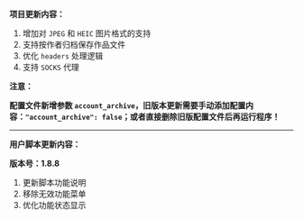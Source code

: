 **项目更新内容：**

1. 增加对 `JPEG` 和 `HEIC` 图片格式的支持
2. 支持按作者归档保存作品文件
3. 优化 `headers` 处理逻辑
4. 支持 `SOCKS` 代理

**注意：**

<p><strong>配置文件新增参数 <code>account_archive</code>，旧版本更新需要手动添加配置内容：<code>"account_archive": false</code>；或者直接删除旧版配置文件后再运行程序！</strong></p>

*****

**用户脚本更新内容：**

**版本号：1.8.8**

1. 更新脚本功能说明
2. 移除无效功能菜单
3. 优化功能状态显示
